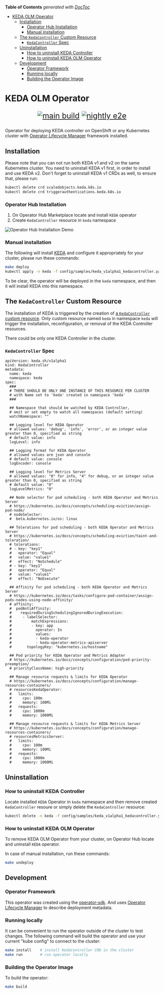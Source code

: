 <!-- START doctoc generated TOC please keep comment here to allow auto update -->
<!-- DON'T EDIT THIS SECTION, INSTEAD RE-RUN doctoc TO UPDATE -->
**Table of Contents**  *generated with [DocToc](https://github.com/thlorenz/doctoc)*

- [KEDA OLM Operator](#keda-olm-operator)
  - [Installation](#installation)
    - [Operator Hub Installation](#operator-hub-installation)
    - [Manual installation](#manual-installation)
  - [The `KedaController` Custom Resource](#the-kedacontroller-custom-resource)
    - [`KedaController` Spec](#kedacontroller-spec)
  - [Uninstallation](#uninstallation)
    - [How to uninstall KEDA Controller](#how-to-uninstall-keda-controller)
    - [How to uninstall KEDA OLM Operator](#how-to-uninstall-keda-olm-operator)
  - [Development](#development)
    - [Operator Framework](#operator-framework)
    - [Running locally](#running-locally)
    - [Building the Operator Image](#building-the-operator-image)

<!-- END doctoc generated TOC please keep comment here to allow auto update -->

# KEDA OLM Operator

<p style="font-size: 25px" align="center">
<a href="https://github.com/kedacore/keda-olm-operator/actions"><img src="https://github.com/kedacore/keda-olm-operator/workflows/main%20build/badge.svg" alt="main build"></a>
<a href="https://github.com/kedacore/keda-olm-operator/actions"><img src="https://github.com/kedacore/keda-olm-operator/workflows/nightly%20tests/badge.svg" alt="nightly e2e"></a></p>


Operator for deploying KEDA controller on OpenShift or any Kubernetes cluster with
[Operator Lifecycle Manager](https://github.com/operator-framework/operator-lifecycle-manager) framework installed.

## Installation

Please note that you can not run both KEDA v1 and v2 on the same Kubernetes cluster. You need to uninstall KEDA v1 first, in order to install and use KEDA v2.
Don't forget to uninstall KEDA v1 CRDs as well, to ensure that, please run:
```bash
kubectl delete crd scaledobjects.keda.k8s.io
kubectl delete crd triggerauthentications.keda.k8s.io

```


### Operator Hub Installation
1. On Operator Hub Marketplace locate and install `KEDA` operator
2. Create `KedaController` resource in `keda` namespace

![Operator Hub Installation Demo](images/keda-olm-install.gif)


### Manual installation

The following will install [KEDA](https://github.com/kedacore/keda) and configure it
appropriately for your cluster, please run these commands:

```bash
make deploy                                                                  # deploy KEDA OLM Operator
kubectl apply -n keda -f config/samples/keda_v1alpha1_kedacontroller.yaml    # install KEDA
```

To be clear, the operator will be deployed in the `keda` namespace,
and then it will install KEDA into this namespace.

## The `KedaController` Custom Resource

The installation of KEDA is triggered by the creation of
[a `KedaController` custom resource](config/samples/keda_v1alpha1_kedacontroller.yaml).
Only custom resource named `keda` in namespace `keda` will trigger the installation,
reconfiguration, or removal of the KEDA Controller resources.

There could be only one KEDA Controller in the cluster.

### `KedaController` Spec
```
apiVersion: keda.sh/v1alpha1
kind: KedaController
metadata:
  name: keda
  namespace: keda
spec:
  ###
  # THERE SHOULD BE ONLY ONE INSTANCE OF THIS RESOURCE PER CLUSTER
  # with Name set to 'keda' created in namespace 'keda'
  ###

  ## Namespace that should be watched by KEDA Controller,
  # omit or set empty to watch all namespaces (default setting)
  watchNamespace: ""

  ## Logging level for KEDA Operator
  # allowed values: 'debug', 'info', 'error', or an integer value greater than 0, specified as string
  # default value: info
  logLevel: info

  ## Logging format for KEDA Operator
  # allowed values are json and console
  # default value: console
  logEncoder: console

  ## Logging level for Metrics Server
  # allowed values: "0" for info, "4" for debug, or an integer value greater than 0, specified as string
  # default value: "0"
  logLevelMetrics: "0"

  ## Node selector for pod scheduling - both KEDA Operator and Metrics Server
  # https://kubernetes.io/docs/concepts/scheduling-eviction/assign-pod-node/
  # nodeSelector:
  #  beta.kubernetes.io/os: linux

  ## Tolerations for pod scheduling - both KEDA Operator and Metrics Server
  # https://kubernetes.io/docs/concepts/scheduling-eviction/taint-and-toleration/
  # tolerations:
  # - key: "key1"
  #   operator: "Equal"
  #   value: "value1"
  #   effect: "NoSchedule"
  # - key: "key1"
  #   operator: "Equal"
  #   value: "value1"
  #   effect: "NoExecute"

  ## Affinity for pod scheduling - both KEDA Operator and Metrics Server
  # https://kubernetes.io/docs/tasks/configure-pod-container/assign-pods-nodes-using-node-affinity/
  # affinity:
  #  podAntiAffinity:
  #    requiredDuringSchedulingIgnoredDuringExecution:
  #     - labelSelector:
  #         matchExpressions:
  #         - key: app
  #           operator: In
  #           values:
  #           - keda-operator
  #           - keda-operator-metrics-apiserver
  #       topologyKey: "kubernetes.io/hostname"

  ## Pod priority for KEDA Operator and Metrics Adapter
  # https://kubernetes.io/docs/concepts/configuration/pod-priority-preemption/
  # priorityClassName: high-priority

  ## Manage resource requests & limits for KEDA Operator
  # https://kubernetes.io/docs/concepts/configuration/manage-resources-containers/
  # resourcesKedaOperator:
  #   limits:
  #     cpu: 100m
  #     memory: 100Mi
  #   requests:
  #     cpu: 1000m
  #     memory: 1000Mi

  ## Manage resource requests & limits for KEDA Metrics Server
  # https://kubernetes.io/docs/concepts/configuration/manage-resources-containers/
  # resourcesMetricsServer:
  #   limits:
  #     cpu: 100m
  #     memory: 100Mi
  #   requests:
  #     cpu: 1000m
  #     memory: 1000Mi
```


## Uninstallation

### How to uninstall KEDA Controller
Locate installed `KEDA` Operator in `keda` namespace and then remove created `KedaController` resoure or simply delete the `KedaController` resource:

```bash
kubectl delete -n keda -f config/samples/keda_v1alpha1_kedacontroller.yaml
```

### How to uninstall KEDA OLM Operator
To remove KEDA OLM Operator from your cluster, on Operator Hub locate and uninstall `KEDA` operator.

In case of manual installation, run these commands:

```bash
make undeploy
```

## Development

### Operator Framework

This operator was created using the
[operator-sdk](https://github.com/operator-framework/operator-sdk/). And uses
[Operator Lifecycle
Manager](https://github.com/operator-framework/operator-lifecycle-manager)
to describe deployment metadata.

### Running locally
It can be convenient to run the operator outside of the cluster to
test changes. The following command will build the operator and use
your current "kube config" to connect to the cluster:

```bash
make install    # install KedaController CRD in the cluster
make run        # run operator locally
```

### Building the Operator Image

To build the operator:

```bash
make build
```
